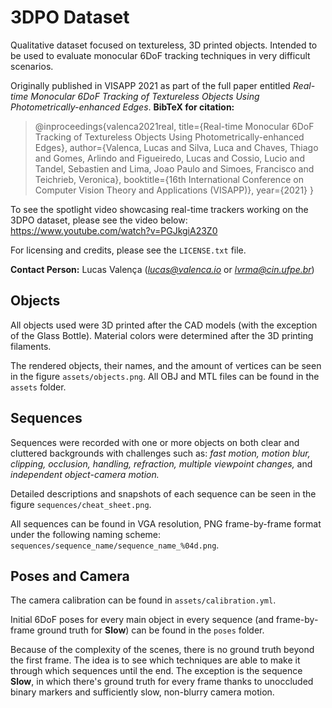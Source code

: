 # 3DPO Dataset

Qualitative dataset focused on textureless, 3D printed objects. Intended to be used to evaluate monocular 6DoF tracking techniques in very difficult scenarios.

Originally published in VISAPP 2021 as part of the full paper entitled *Real-time Monocular 6DoF Tracking of Textureless Objects Using Photometrically-enhanced Edges*. **BibTeX for citation:**

> @inproceedings{valenca2021real,
  title={Real-time Monocular 6DoF Tracking of Textureless Objects Using Photometrically-enhanced Edges},
  author={Valenca, Lucas and Silva, Luca and Chaves, Thiago and Gomes, Arlindo and Figueiredo, Lucas and Cossio, Lucio and Tandel, Sebastien and Lima, Joao Paulo and Simoes, Francisco and Teichrieb, Veronica},
  booktitle={16th International Conference on Computer Vision Theory and Applications (VISAPP)},
  year={2021}
}

To see the spotlight video showcasing real-time trackers working on the 3DPO dataset, please see the video below:
https://www.youtube.com/watch?v=PGJkgiA23Z0

For licensing and credits, please see the `LICENSE.txt` file.

**Contact Person:** Lucas Valença (*lucas@valenca.io* or *lvrma@cin.ufpe.br*)

## Objects
All objects used were 3D printed after the CAD models (with the exception of the Glass Bottle). Material colors were determined after the 3D printing filaments.

The rendered objects, their names, and the amount of vertices can be seen in the figure `assets/objects.png`. All OBJ and MTL files can be found in  the `assets` folder.

## Sequences
Sequences were recorded with one or more objects on both clear and cluttered backgrounds with challenges such as: *fast motion, motion blur, clipping, occlusion, handling, refraction, multiple viewpoint changes,* and *independent object-camera motion.*

Detailed descriptions and snapshots of each sequence can be seen in the figure `sequences/cheat_sheet.png`.

All sequences can be found in VGA resolution, PNG frame-by-frame format under the following naming scheme: `sequences/sequence_name/sequence_name_%04d.png`.

## Poses and Camera
The camera calibration can be found in `assets/calibration.yml`.

Initial 6DoF poses for every main object in every sequence (and frame-by-frame ground truth for **Slow**) can be found in the `poses` folder.

Because of the complexity of the scenes, there is no ground truth beyond the first frame. The idea is to see which techniques are able to make it through which sequences until the end. The exception is the sequence **Slow**, in which there's ground truth for every frame thanks to unoccluded binary markers and sufficiently slow, non-blurry camera motion.